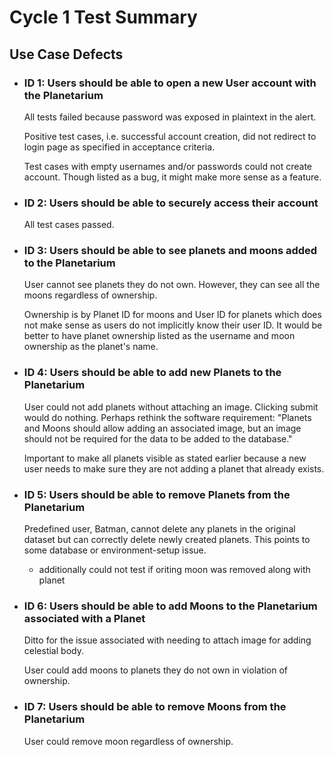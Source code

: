 # Cycle 1 Test Summary

## Use Case Defects

- ### ID 1: Users should be able to open a new User account with the Planetarium

    All tests failed because password was exposed in plaintext in the alert.

    Positive test cases, i.e. successful account creation, did not redirect to login page as specified in acceptance criteria.

    Test cases with empty usernames and/or passwords could not create account. Though listed as a bug, it might make more sense as a feature.

- ### ID 2: Users should be able to securely access their account

    All test cases passed.

- ### ID 3: Users should be able to see planets and moons added to the Planetarium

    User cannot see planets they do not own. However, they can see all the moons regardless of ownership.

    Ownership is by Planet ID for moons and User ID for planets which does not make sense as users do not implicitly know their user ID. It would be better to have planet ownership listed as the username and moon ownership as the planet's name.

- ### ID 4: Users should be able to add new Planets to the Planetarium

    User could not add planets without attaching an image. Clicking submit would do nothing. Perhaps rethink the software requirement: "Planets and Moons should allow adding an associated image, but an image should not be required for the data to be added to the database."

    Important to make all planets visible as stated earlier because a new user needs to make sure they are not adding a planet that already exists.

- ### ID 5: Users should be able to remove Planets from the Planetarium

    Predefined user, Batman, cannot delete any planets in the original dataset but can correctly delete newly created planets. This points to some database or environment-setup issue.
  - additionally could not test if oriting moon was removed along with planet

- ### ID 6: Users should be able to add Moons to the Planetarium associated with a Planet

    Ditto for the issue associated with needing to attach image for adding celestial body.

    User could add moons to planets they do not own in violation of ownership.

- ### ID 7: Users should be able to remove Moons from the Planetarium

    User could remove moon regardless of ownership.